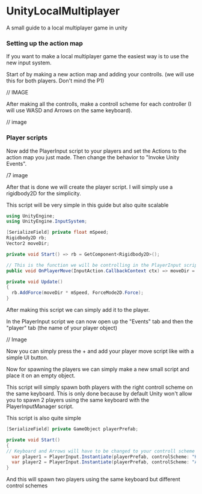 # UnityLocalMultiplayer
A small guide to a local multiplayer game in unity

### Setting up the action map

If you want to make a local multiplayer game the easiest way is to use the new input system.

Start of by making a new action map and adding your controlls. (we will use this for both players. Don't mind the P1)

// IMAGE 

After making all the controlls, make a controll scheme for each controller (I will use WASD and Arrows on the same keyboard).

// image

### Player scripts

Now add the PlayerInput script to your players and set the Actions to the action map you just made.
Then change the behavior to "Invoke Unity Events".

/7 image

After that is done we will create the player script. I will simply use a rigidbody2D for the simplicity.

This script will be very simple in this guide but also quite scalable

```csharp
using UnityEngine;
using UnityEngine.InputSystem;

[SerializeField] private float mSpeed;
Rigidbody2D rb;
Vector2 moveDir;

private void Start() => rb = GetComponent<Rigidbody2D>();

// This is the function we will be controlling in the PlayerInput script
public void OnPlayerMove(InputAction.CallbackContext ctx) => moveDir = ctx.ReadValue<Vector2>();

private void Update()
{
  rb.AddForce(moveDir * mSpeed, ForceMode2D.Force);
}
```
After making this script we can simply add it to the player.

In the PlayerInput script we can now open up the "Events" tab and then the "player" tab (the name of your player object)

// Image

Now you can simply press the + and add your player move script like with a simple UI button.

Now for spawning the players we can simply make a new small script and place it on an empty object.

This script will simply spawn both players with the right controll scheme on the same keyboard. 
This is only done because by default Unity won't allow you to spawn 2 players using the same keyboard with the PlayerInputManager script.

This script is also quite simple

```csharp
[SerializeField] private GameObject playerPrefab;

private void Start()
{
// Keyboard and Arrows will have to be changed to your controll scheme names
  var player1 = PlayerInput.Instantiate(playerPrefab, controlScheme: "Keyboard", pairWithDevice: Keyboard.current);
  var player2 = PlayerInput.Instantiate(playerPrefab, controlScheme: "Arrows", pairWithDevice: Keyboard.current);
}
```

And this will spawn two players using the same keyboard but different control schemes
